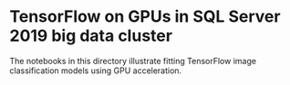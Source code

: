 # TensorFlow on GPUs in SQL Server 2019 big data cluster

The notebooks in this directory illustrate fitting TensorFlow image classification models using GPU acceleration.